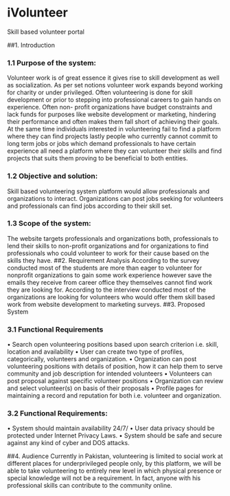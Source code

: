 # iVolunteer
Skill based volunteer portal


##1. Introduction
###   1.1 Purpose of the system:
Volunteer work is of great essence it gives rise to skill development as well as socialization. As per set notions volunteer work expands beyond working for charity or under privileged. Often volunteering is done for skill development or prior to stepping into professional careers to gain hands on experience. Often non- profit organizations have budget constraints and lack funds for purposes like website development or marketing, hindering their performance and often makes them fall short of achieving their goals. At the same time individuals interested in volunteering fail to find a platform where they can find projects lastly people who currently cannot commit to long term jobs or jobs which demand professionals to have certain experience all need a platform where they can volunteer their skills and find projects that suits them proving to be beneficial to both entities. 
###   1.2 Objective and solution:
Skill based volunteering system platform would allow professionals and organizations to interact. Organizations can post jobs seeking for volunteers and professionals can find jobs according to their skill set.
###   1.3 Scope of the system:
The website targets professionals and organizations both, professionals to lend their skills to       non-profit organizations and for organizations to find professionals who could volunteer to work for their cause based on the skills they have.
##2. Requirement Analysis 
According to the survey conducted most of the students are more than eager to volunteer for nonprofit organizations to gain some work experience however save the emails they receive from career office they themselves cannot find work they are looking for. According to the interview conducted most of the organizations are looking for volunteers who would offer them skill based work from website development to marketing surveys.
##3. Proposed System 
###   3.1 Functional Requirements
•	Search open volunteering positions based upon search criterion i.e. skill, location and availability
•	User can create two type of profiles, categorically, volunteers and organization.
•	Organization can post volunteering positions with details of position, how it can help them to serve community and job description for intended volunteers
•	Volunteers can post proposal against specific volunteer positions
•	Organization can review and select volunteer(s) on basis of their proposals
•	Profile pages for maintaining a record and reputation for both i.e. volunteer and organization.
###   3.2 Functional Requirements: 
•	System should maintain  availability 24/7/
•	User data privacy should be protected under Internet Privacy Laws.
•	System should be safe and secure against any kind of cyber and DOS attacks.

##4. Audience
Currently in Pakistan, volunteering is limited to social work at different places for underprivileged people only, by this platform, we will be able to take volunteering to entirely new level in which physical presence or special knowledge will not be a requirement. In fact, anyone with his professional skills can contribute to the community online.
